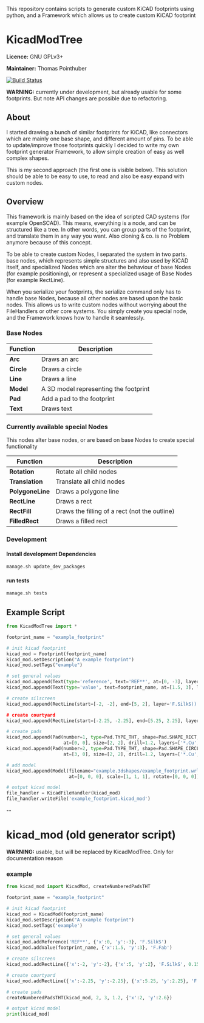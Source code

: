 
This repository contains scripts to generate custom KiCAD footprints using python, and a Framework which allows us to create custom KiCAD footprint

# KicadModTree

**Licence:** GNU GPLv3+

**Maintainer:** Thomas Pointhuber

[![Build Status](https://travis-ci.org/pointhi/kicad-footprint-generator.svg?branch=master)](https://travis-ci.org/pointhi/kicad-footprint-generator)

**WARNING:** currently under development, but already usable for some footprints. But note API changes are possible due to refactoring.


## About

I started drawing a bunch of similar footprints for KiCAD, like connectors which are mainly one base shape, and different amount of pins.
To be able to update/improve those footprints quickly I decided to write my own footprint generator Framework, to allow simple creation of easy as well complex shapes.

This is my second approach (the first one is visible below). This solution should be able to be easy to use, to read and also be easy expand with custom nodes.


## Overview

This framework is mainly based on the idea of scripted CAD systems (for example OpenSCAD). This means, everything is a node, and can be structured like a tree.
In other words, you can group parts of the footprint, and translate them in any way you want. Also cloning & co. is no Problem anymore because of this concept.

To be able to create custom Nodes, I separated the system in two parts. base nodes, which represents simple structures and also used by KiCAD itself,
and specialized Nodes which are alter the behaviour of base Nodes (for example positioning), or represent a specialized usage of Base Nodes (for example RectLine).

When you serialize your footprints, the serialize command only has to handle base Nodes, because all other nodes are based upon the basic nodes.
This allows us to write custom nodes without worrying about the FileHandlers or other core systems.
You simply create you special node, and the Framework knows how to handle it seamlessly.


### Base Nodes

| Function          | Description                                      |
| ----------------- | ------------------------------------------------ |
| **Arc**           | Draws an arc                                     |
| **Circle**        | Draws a circle                                   |
| **Line**          | Draws a line                                     |
| **Model**         | A 3D model representing the footprint            |
| **Pad**           | Add a pad to the footprint                       |
| **Text**          | Draws text                                       |


### Currently available special Nodes

This nodes alter base nodes, or are based on base Nodes to create special functionality

| Function          | Description                                      |
| ----------------- | ------------------------------------------------ |
| **Rotation**      | Rotate all child nodes                           |
| **Translation**   | Translate all child nodes                        |
| **PolygoneLine**  | Draws a polygone line                            |
| **RectLine**      | Draws a rect                                     |
| **RectFill**      | Draws the filling of a rect (not the outline)    |
| **FilledRect**    | Draws a filled rect                              |


### Development

#### Install development Dependencies

```sh
manage.sh update_dev_packages
```

#### run tests

```sh
manage.sh tests
```


## Example Script

```python
from KicadModTree import *

footprint_name = "example_footprint"

# init kicad footprint
kicad_mod = Footprint(footprint_name)
kicad_mod.setDescription("A example footprint")
kicad_mod.setTags("example")

# set general values
kicad_mod.append(Text(type='reference', text='REF**', at=[0, -3], layer='F.SilkS'))
kicad_mod.append(Text(type='value', text=footprint_name, at=[1.5, 3], layer='F.Fab'))

# create silscreen
kicad_mod.append(RectLine(start=[-2, -2], end=[5, 2], layer='F.SilkS))

# create courtyard
kicad_mod.append(RectLine(start=[-2.25, -2.25], end=[5.25, 2.25], layer='F.CrtYd'))

# create pads
kicad_mod.append(Pad(number=1, type=Pad.TYPE_THT, shape=Pad.SHAPE_RECT,
                     at=[0, 0], size=[2, 2], drill=1.2, layers=['*.Cu', '*.Mask', 'F.SilkS']))
kicad_mod.append(Pad(number=2, type=Pad.TYPE_THT, shape=Pad.SHAPE_CIRCLE,
                     at=[3, 0], size=[2, 2], drill=1.2, layers=['*.Cu', '*.Mask', 'F.SilkS']))

# add model
kicad_mod.append(Model(filename="example.3dshapes/example_footprint.wrl",
                       at=[0, 0, 0], scale=[1, 1, 1], rotate=[0, 0, 0]))

# output kicad model
file_handler = KicadFileHandler(kicad_mod)
file_handler.writeFile('example_footprint.kicad_mod')
```


--
# kicad_mod (old generator script)

**WARNING:** usable, but will be replaced by KicadModTree. Only for documentation reason


### example

```python
from kicad_mod import KicadMod, createNumberedPadsTHT

footprint_name = "example_footprint"

# init kicad footprint
kicad_mod = KicadMod(footprint_name)
kicad_mod.setDescription("A example footprint")
kicad_mod.setTags('example')

# set general values
kicad_mod.addReference('REF**', {'x':0, 'y':-3}, 'F.SilkS')
kicad_mod.addValue(footprint_name, {'x':1.5, 'y':3}, 'F.Fab')

# create silscreen
kicad_mod.addRectLine({'x':-2, 'y':-2}, {'x':5, 'y':2}, 'F.SilkS', 0.15)

# create courtyard
kicad_mod.addRectLine({'x':-2.25, 'y':-2.25}, {'x':5.25, 'y':2.25}, 'F.CrtYd', 0.05)

# create pads
createNumberedPadsTHT(kicad_mod, 2, 3, 1.2, {'x':2, 'y':2.6})

# output kicad model
print(kicad_mod)
```
